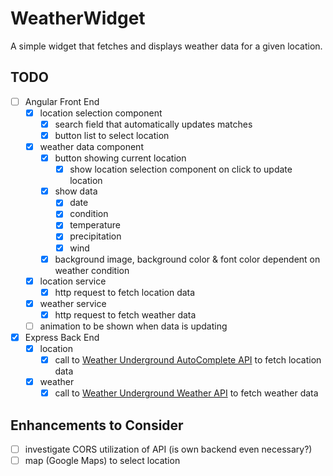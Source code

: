 # WeatherWidget
A simple widget that fetches and displays weather data for a given location. 

## TODO
- [ ] Angular Front End
  - [x] location selection component
    - [x] search field that automatically updates matches
    - [x] button list to select location
  - [x] weather data component
    - [x] button showing current location
      - [x] show location selection component on click to update location
    - [x] show data
      - [x] date
      - [x] condition
      - [x] temperature
      - [x] precipitation
      - [x] wind
    - [x] background image, background color & font color dependent on weather condition
  - [x] location service
    - [x] http request to fetch location data
  - [x] weather service
    - [x] http request to fetch weather data
  - [ ] animation to be shown when data is updating
- [x] Express Back End
  - [x] location
    - [x] call to [Weather Underground AutoComplete API](https://www.wunderground.com/weather/api/d/docs?d=autocomplete-api) to fetch location data
  - [x] weather
    - [x] call to [Weather Underground Weather API](https://www.wunderground.com/weather/api/d/docs?d=index) to fetch weather data

## Enhancements to Consider
- [ ] investigate CORS utilization of API (is own backend even necessary?)
- [ ] map (Google Maps) to select location 
